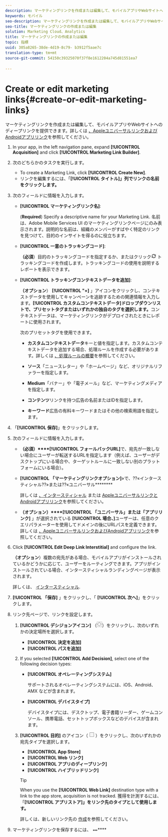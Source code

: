 ```yaml
---
description: マーケティングリンクを作成または編集して、モバイルアプリやWebサイトへのディープリンクを提供できます。
keywords: モバイル
seo-description: マーケティングリンクを作成または編集して、モバイルアプリやWebサイトへのディープリンクを提供できます。
seo-title: マーケティングリンクの作成または編集
solution: Marketing Cloud、Analytics
title: マーケティングリンクの作成または編集
topic: 指標
uuid: 305a8265-38de-4d19-8c79- b3912f5aae7c
translation-type: tm+mt
source-git-commit: 54150c39325070f37f8e1612204a745d81551ea7

---
```



# Create or edit marketing links{#create-or-edit-marketing-links}

マーケティングリンクを作成または編集して、モバイルアプリやWebサイトへのディープリンクを提供できます。詳しくは [、AppleユニバーサルリンクおよびAndroidアプリリンク](/help/using/c-manage-app-settings/c-mob-confg-app/c-universal-app-links.md)を参照してください。

1. In your app, in the left navigation pane, expand **[!UICONTROL Acquisition]** and click **[!UICONTROL Marketing Link Builder]**.
1. 次のどちらかのタスクを実行します。

   * To create a Marketing Link, click **[!UICONTROL Create New]**.
   * リンクを編集するには、「**[!UICONTROL タイトル]」列でリンクの名前をクリックします。**

1. 次のフィールドに情報を入力します。

   * **[!UICONTROL マーケティングリンク名]**:

      (**Required**) Specify a descriptive name for your Marketing Link. 名前は、Adobe Mobile Services UI のマーケティングリンクページにのみ表示されます。説明的な名前は、組織のメンバーがすばやく特定のリンクを見つけて、目的のインサイトを得るのに役立ちます。

   * **[!UICONTROL 一意のトラッキングコード]**:

      **（必須**）目的のトラッキングコードを指定するか、またはクリック![して、新しい](assets/icon_generate.png) トラッキングコードを作成します。トラッキングコードの使用を説明するレポートを表示できます。

   * **[!UICONTROL トラッキングコンテキストデータを追加]**:

      **（オプション**） **[!UICONTROL "+]** 」アイコンをクリックし、コンテキストデータを使用してキャンペーンを追跡するための関連情報を入力します。**[!UICONTROL カスタムコンテキストデータ]ドロップダウンリストで、プリセットタグまたはいずれかの独自のタグを選択します。**&#x200B;コンテキストデータは、マーケティングリンクがデプロイされたときにレポートに使用されます。

      次のプリセットタグを使用できます。

      * **カスタムコンテキストデータ**&#x200B;キーと値を指定します。カスタムコンテキストデータを追加する場合、処理ルールを作成する必要があります。詳しくは [、処理ルールの概要](https://docs.adobe.com/content/help/en/analytics/admin/admin-tools/processing-rules/processing-rules.html)を参照してください。

      * **ソース**「ニュースレター」や「ホームページ」など、オリジナルリファラーを指定します。

      * **Medium**「バナー」や「電子メール」など、マーケティングメディアを指定します。

      * **コンテンツ**&#x200B;リンクを持つ広告の名前またはIDを指定します。

      * **キーワード**&#x200B;広告の有料キーワードまたはその他の検索用語を指定します。
1. 「**[!UICONTROL 保存]**」をクリックします。
1. 次のフィールドに情報を入力します。

   * **（必須）****[!UICONTROL フォールバックURL]**&#x200B;で、宛先が一致しない場合にユーザーが転送するURLを指定します（例えば、ユーザーがデスクトップにいる場合や、ターゲットルールに一致しない別のプラットフォームにいる場合）。
   * **[!UICONTROL 「マーケティングリンクオプション]**»で、??«インタースティシャル??»または??«ユニバーサル&#x200B;********

      詳しくは [、インタースティシャル](/help/using/acquisition-main/c-marketing-links-builder/t-create-edit-adobe-links/t-interstitials.md) または [AppleユニバーサルリンクとAndroidアプリリンク](/help/using/c-manage-app-settings/c-mob-confg-app/c-universal-app-links.md)を参照してください。

   * **（オプション）****[!UICONTROL 「ユニバーサル」または「アプリリンク]** 」が選択されている **[!UICONTROL 場合、]**&#x200B;ユーザーは、任意のクエリパラメーターを使用してドメインの後にURLパスを定義できます。詳しくは [、AppleユニバーサルリンクおよびAndroidアプリリンク](/help/using/c-manage-app-settings/c-mob-confg-app/c-universal-app-links.md)を参照してください。

1. Click **[!UICONTROL Edit Deep Link Interstitial]** and configure the link.

   **（オプション**）複数の宛先がある場合、モバイルアプリがインストールされているかどうかに応じて、ユーザーをルーティングできます。アプリがインストールされている場合、インタースティシャルランディングページが表示されます。

   詳しくは、 [インタースティシャル](/help/using/acquisition-main/c-marketing-links-builder/t-create-edit-adobe-links/t-interstitials.md).

1. **[!UICONTROL 「保存]** 」をクリックし、「 **[!UICONTROL 次へ]**」をクリックします。
1. リンク先ページで、リンクを設定します。

   1. **[!UICONTROL デシジョンアイコン]** （![デシジョンアイコン](assets/icon_decision.png)）をクリックし、次のいずれかの決定場所を選択します。

      * **[!UICONTROL 決定を追加]**
      * **[!UICONTROL パスを追加]**
   1. If you selected **[!UICONTROL Add Decision]**, select one of the following decision types:

      * **[!UICONTROL オペレーティングシステム]**

         サポートされるオペレーティングシステムには、iOS、Android、AMX などが含まれます。

      * **[!UICONTROL デバイスタイプ]**

         デバイスタイプには、デスクトップ、電子書籍リーダー、ゲームコンソール、携帯電話、セットトップボックスなどのデバイスが含まれます。
   1. **[!UICONTROL 目的]** のアイコン（ ![正方形アイコン](assets/icon_square.png) ）をクリックし、次のいずれかの宛先タイプを選択します。

      * **[!UICONTROL App Store]**
      * **[!UICONTROL Web リンク]**
      * **[!UICONTROL アプリのディープリンク]**
      * **[!UICONTROL ハイブリッドリンク]**
      >[!TIP]
      >
      >When you use the **[!UICONTROL Web Link]** destination type with a link to the app store, acquisition is not tracked. 獲得を計測するには、「**[!UICONTROL アプリストア]」をリンク先のタイプとして使用します。**

      詳しくは、新しいリンク先の [作成](/help/using/acquisition-main/c-manage-link-destinations/t-create-new-app-deep-link-destination.md)を参照してください。




1. マーケティングリンクを保存するには、 ![「省略記号»をクリック?してから??«保存??](assets/icon_elipses.png)****
